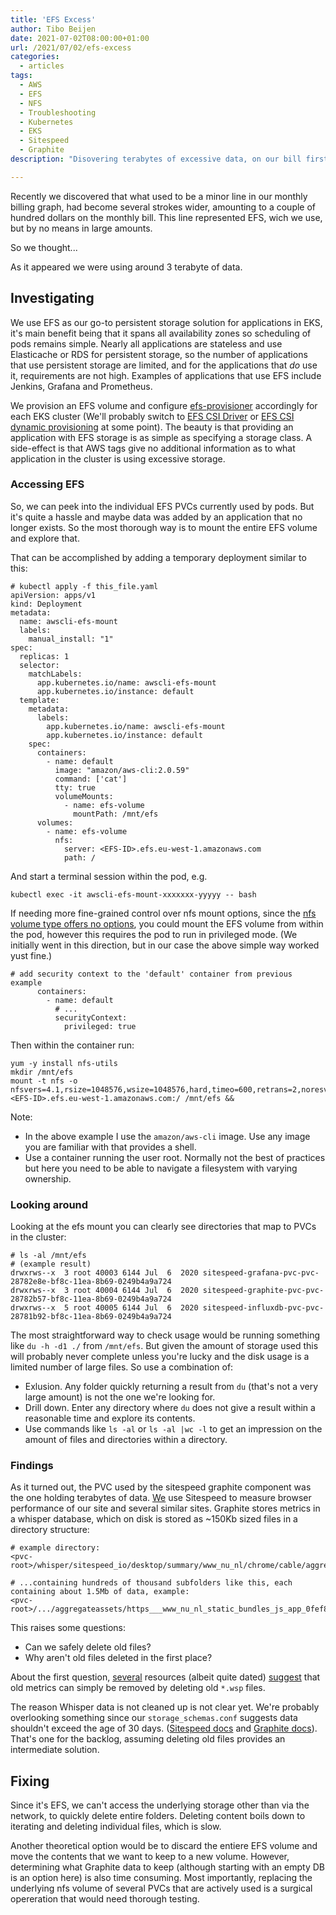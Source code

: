 ```yaml
---
title: 'EFS Excess'
author: Tibo Beijen
date: 2021-07-02T08:00:00+01:00
url: /2021/07/02/efs-excess
categories:
  - articles
tags:
  - AWS
  - EFS
  - NFS
  - Troubleshooting
  - Kubernetes
  - EKS
  - Sitespeed
  - Graphite
description: "Disovering terabytes of excessive data, on our bill first, and cleaning it up."

---
```

Recently we discovered that what used to be a minor line in our monthly billing graph, had become several strokes wider, amounting to a couple of hundred dollars on the monthly bill. This line represented EFS, wich we use, but by no means in large amounts. 

So we thought... 

As it appeared we were using around 3 terabyte of data.

## Investigating

We use EFS as our go-to persistent storage solution for applications in EKS, it's main benefit being that it spans all availability zones so scheduling of pods remains simple. Nearly all applications are stateless and use Elasticache or RDS for persistent storage, so the number of applications that use persistent storage are limited, and for the applications that _do_ use it, requirements are not high. Examples of applications that use EFS include Jenkins, Grafana and Prometheus.

We provision an EFS volume and configure [efs-provisioner](https://github.com/kubernetes-retired/external-storage/tree/master/aws/efs) accordingly for each EKS cluster (We'll probably switch to [EFS CSI Driver](https://github.com/kubernetes-sigs/aws-efs-csi-driver) or [EFS CSI dynamic provisioning](https://aws.amazon.com/blogs/containers/introducing-efs-csi-dynamic-provisioning/) at some point). The beauty is that providing an application with EFS storage is as simple as specifying a storage class. A side-effect is that AWS tags give no additional information as to what application in the cluster is using excessive storage.

### Accessing EFS

So, we can peek into the individual EFS PVCs currently used by pods. But it's quite a hassle and maybe data was added by an application that no longer exists. So the most thorough way is to mount the entire EFS volume and explore that.

That can be accomplished by adding a temporary deployment similar to this:

```
# kubectl apply -f this_file.yaml
apiVersion: apps/v1
kind: Deployment
metadata:
  name: awscli-efs-mount
  labels:
    manual_install: "1"
spec:
  replicas: 1
  selector:
    matchLabels:
      app.kubernetes.io/name: awscli-efs-mount
      app.kubernetes.io/instance: default
  template:
    metadata:
      labels:
        app.kubernetes.io/name: awscli-efs-mount
        app.kubernetes.io/instance: default
    spec:
      containers:
        - name: default
          image: "amazon/aws-cli:2.0.59"
          command: ['cat']
          tty: true
          volumeMounts:
            - name: efs-volume
              mountPath: /mnt/efs        
      volumes:
        - name: efs-volume
          nfs: 
            server: <EFS-ID>.efs.eu-west-1.amazonaws.com
            path: /
```
And start a terminal session within the pod, e.g.

```
kubectl exec -it awscli-efs-mount-xxxxxxx-yyyyy -- bash
```

If needing more fine-grained control over nfs mount options, since the [nfs volume type offers no options](https://v1-18.docs.kubernetes.io/docs/reference/generated/kubernetes-api/v1.18/#nfsvolumesource-v1-core), you could mount the EFS volume from within the pod, however this requires the pod to run in privileged mode. (We initially went in this direction, but in our case the above simple way worked yust fine.) 

```
# add security context to the 'default' container from previous example
      containers:
        - name: default
          # ...
          securityContext:
            privileged: true  
```

Then within the container run:

```
yum -y install nfs-utils
mkdir /mnt/efs
mount -t nfs -o nfsvers=4.1,rsize=1048576,wsize=1048576,hard,timeo=600,retrans=2,noresvport <EFS-ID>.efs.eu-west-1.amazonaws.com:/ /mnt/efs &&
```

Note:
* In the above example I use the `amazon/aws-cli` image. Use any image you are familiar with that provides a shell.
* Use a container running the user root. Normally not the best of practices but here you need to be able to navigate a filesystem with varying ownership.

### Looking around

Looking at the efs mount you can clearly see directories that map to PVCs in the cluster:

```
# ls -al /mnt/efs
# (example result)
drwxrws--x  3 root 40003 6144 Jul  6  2020 sitespeed-grafana-pvc-pvc-28782e8e-bf8c-11ea-8b69-0249b4a9a724
drwxrws--x  3 root 40004 6144 Jul  6  2020 sitespeed-graphite-pvc-pvc-28782b57-bf8c-11ea-8b69-0249b4a9a724
drwxrws--x  5 root 40005 6144 Jul  6  2020 sitespeed-influxdb-pvc-pvc-28781b92-bf8c-11ea-8b69-0249b4a9a724
```

The most straightforward way to check usage would be running something like `du -h -d1 ./` from `/mnt/efs`. But given the amount of storage used this will probably never complete unless you're lucky and the disk usage is a limited number of large files. So use a combination of:

* Exlusion. Any folder quickly returning a result from `du` (that's not a very large amount) is not the one we're looking for.
* Drill down. Enter any directory where `du` does not give a result within a reasonable time and explore its contents.
* Use commands like `ls -al` or `ls -al |wc -l` to get an impression on the amount of files and directories within a directory.

### Findings

As it turned out, the PVC used by the sitespeed graphite component was the one holding terabytes of data. [We](https://www.nu.nl/) use Sitespeed to measure browser performance of our site and several similar sites. Graphite stores metrics in a whisper database, which on disk is stored as ~150Kb sized files in a directory structure:

```
# example directory:
<pvc-root>/whisper/sitespeed_io/desktop/summary/www_nu_nl/chrome/cable/aggregateassets

# ...containing hundreds of thousand subfolders like this, each containing about 1.5Mb of data, example:
<pvc-root>/.../aggregateassets/https___www_nu_nl_static_bundles_js_app_0fef8dda_js
```

This raises some questions:
* Can we safely delete old files?
* Why aren't old files deleted in the first place?

About the first question, [several](https://answers.launchpad.net/graphite/+question/157065) resources (albeit quite dated) [suggest](https://stackoverflow.com/a/36014898) that old metrics can simply be removed by deleting old `*.wsp` files. 

The reason Whisper data is not cleaned up is not clear yet. We're probably overlooking something since our `storage_schemas.conf` suggests data shouldn't exceed the age of 30 days. ([Sitespeed docs](https://www.sitespeed.io/documentation/sitespeed.io/graphite/#graphite-for-production-important) and [Graphite docs](https://graphite.readthedocs.io/en/latest/config-carbon.html#storage-schemas-conf)). That's one for the backlog, assuming deleting old files provides an intermediate solution.

## Fixing

Since it's EFS, we can't access the underlying storage other than via the network, to quickly delete entire folders. Deleting content boils down to iterating and deleting individual files, which is slow.

Another theoretical option would be to discard the entiere EFS volume and move the contents that we want to keep to a new volume. However, determining what Graphite data to keep (although starting with an empty DB is an option here) is also time consuming. Most importantly, replacing the underlying nfs volume of several PVCs that are actively used is a surgical opereration that would need thorough testing.



